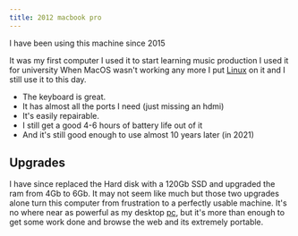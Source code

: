 ```yaml
---
title: 2012 macbook pro
---
```


I have been using this machine since 2015

It was my first computer
I used it to start learning music production
I used it for university
When MacOS wasn't working any more I put [Linux](/knowledge/linux.md) on it and I still use it to this day.

- The keyboard is great.
- It has almost all the ports I need (just missing an hdmi)
- It's easily repairable.
- I still get a good 4-6 hours of battery life out of it
- And it's still good enough to use almost 10 years later (in 2021)

## Upgrades

I have since replaced the Hard disk with a 120Gb SSD and upgraded the ram from 4Gb to 6Gb.
It may not seem like much but those two upgrades alone turn this computer from frustration to a perfectly usable machine.
It's no where near as powerful as my desktop [pc](pc.md), but it's more than enough to get some work done and browse the web and its extremely portable.
